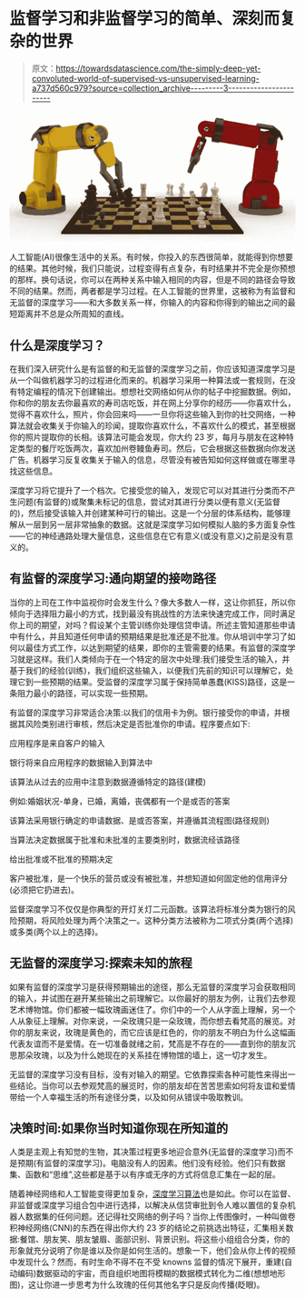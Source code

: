 # 监督学习和非监督学习的简单、深刻而复杂的世界

> 原文：<https://towardsdatascience.com/the-simply-deep-yet-convoluted-world-of-supervised-vs-unsupervised-learning-a737d560c979?source=collection_archive---------3----------------------->

![](img/45b88529127905ef8edf862a36e683d2.png)

人工智能(AI)很像生活中的关系。有时候，你投入的东西很简单，就能得到你想要的结果。其他时候，我们只能说，过程变得有点复杂，有时结果并不完全是你预想的那样。换句话说，你可以在两种关系中输入相同的内容，但是不同的路径会导致不同的结果。然而，两者都是学习过程。在人工智能的世界里，这被称为有监督和无监督的深度学习——和大多数关系一样，你输入的内容和你得到的输出之间的最短距离并不总是众所周知的直线。

## 什么是深度学习？

在我们深入研究什么是有监督的和无监督的深度学习之前，你应该知道深度学习是从一个叫做机器学习的过程进化而来的。机器学习采用一种算法或一套规则，在没有特定编程的情况下创建输出。想想社交网络如何从你的帖子中挖掘数据。例如，你和你的朋友去你最喜欢的寿司店吃饭，并在网上分享你的经历——你喜欢什么，觉得不喜欢什么，照片，你会回来吗——一旦你将这些输入到你的社交网络，一种算法就会收集关于你输入的珍闻，提取你喜欢什么，不喜欢什么的模式，甚至根据你的照片提取你的长相。该算法可能会发现，你大约 23 岁，每月与朋友在这种特定类型的餐厅吃饭两次，喜欢加州卷鳗鱼寿司。然后，它会根据这些数据向你发送广告。机器学习反复收集关于输入的信息，尽管没有被告知如何这样做或在哪里寻找这些信息。

深度学习将它提升了一个档次。它接受您的输入，发现它可以对其进行分类而不产生问题(有监督的)或聚集未标记的信息，尝试对其进行分类以便有意义(无监督的)，然后接受该输入并创建某种可行的输出。这是一个分层的体系结构，能够理解从一层到另一层非常抽象的数据。这就是深度学习如何模拟人脑的多方面复杂性——它的神经通路处理大量信息，这些信息在它有意义(或没有意义)之前是没有意义的。

## 有监督的深度学习:通向期望的接吻路径

当你的上司在工作中监视你时会发生什么？像大多数人一样，这让你抓狂，所以你倾向于选择阻力最小的方式，找到最没有挑战性的方法来快速完成工作，同时满足你上司的期望，对吗？假设某个主管训练你处理信贷申请。所述主管知道那些申请中有什么，并且知道任何申请的预期结果是批准还是不批准。你从培训中学习了如何以最佳方式工作，以达到期望的结果，即你的主管需要的结果。有监督的深度学习就是这样。我们人类倾向于在一个特定的层次中处理:我们接受生活的输入，并基于我们的经验(训练)，我们组织这些输入，以便我们先前的知识可以理解它，处理它到一些预期的结果。受监督的深度学习属于保持简单愚蠢(KISS)路径，这是一条阻力最小的路径，可以实现一些预期。

有监督的深度学习非常适合决策:以我们的信用卡为例。银行接受你的申请，并根据其风险类别进行审核，然后决定是否批准你的申请。程序要点如下:

应用程序是来自客户的输入

银行将来自应用程序的数据输入到算法中

该算法从过去的应用中注意到数据遵循特定的路径(建模)

例如:婚姻状况-单身，已婚，离婚，丧偶都有一个是或否的答案

该算法采用银行确定的申请数据、是或否答案，并遵循其流程图(路径规则)

当算法决定数据属于批准和未批准的主要类别时，数据流经该路径

给出批准或不批准的预期决定

客户被批准，是一个快乐的营员或没有被批准，并想知道如何固定他的信用评分(必须把它扔进去)。

监督深度学习不仅仅是你典型的开灯关灯二元函数。该算法将标准分类为银行的风险预期，将风险处理为两个决策之一。这种分类方法被称为二项式分类(两个选择)或多类(两个以上的选择)。

## 无监督的深度学习:探索未知的旅程

如果有监督的深度学习是获得预期输出的途径，那么无监督的深度学习会获取相同的输入，并试图在避开某些输出之前理解它。以你最好的朋友为例，让我们去参观艺术博物馆。你们都被一幅玫瑰画迷住了。你们中的一个人从字面上理解，另一个人从象征上理解。对你来说，一朵玫瑰只是一朵玫瑰，而你想去看梵高的展览。对你的朋友来说，玫瑰是黄色的，而它应该是红色的，你的朋友不明白为什么这幅画代表友谊而不是爱情。在一切准备就绪之前，梵高是不存在的——直到你的朋友沉思那朵玫瑰，以及为什么她现在的关系挂在博物馆的墙上，这一切才发生。

无监督的深度学习没有目标，没有对输入的期望。它依靠探索各种可能性来得出一些结论。当你可以去参观梵高的展览时，你的朋友却在苦苦思索如何将友谊和爱情带给一个人幸福生活的所有途径分类，以及如何从错误中吸取教训。

## 决策时间:如果你当时知道你现在所知道的

人类是主观上有知觉的生物，其决策过程更多地迎合意外(无监督的深度学习)而不是预期(有监督的深度学习)。电脑没有人的因素。他们没有经验。他们只有数据集、函数和“思维”,这些都是基于以有序或无序的方式将信息汇集在一起的层。

随着神经网络和人工智能变得更加复杂，[深度学习算法](https://www.quora.com/What-is-the-difference-between-supervised-and-unsupervised-learning-algorithms)也是如此。你可以在监督、非监督或深度学习组合包中进行选择，以解决从信贷审批到令人难以置信的复杂机器人数据集的任何问题。还记得社交网络的例子吗？当你上传图像时，一种叫做卷积神经网络(CNN)的东西在得出你大约 23 岁的结论之前挑选出特征，汇集相关数据:餐馆、朋友笑、朋友皱眉、面部识别、背景识别。将这些小组组合分类，你的形象就充分说明了你是谁以及你是如何生活的。想象一下，他们会从你上传的视频中发现什么？然而，有时生命不得不在不受 knowns 监督的情况下展开，重建(自动编码)数据驱动的宇宙，而自组织地图将模糊的数据模式转化为二维(想想地形图)，这让你进一步思考为什么玫瑰的任何其他名字只是反向传播(眨眼)。